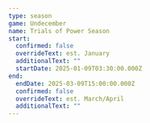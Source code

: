 ```yaml
---
type: season
game: Undecember
name: Trials of Power Season
start:
  confirmed: false
  overrideText: est. January
  additionalText: ""
  startDate: 2025-01-09T03:30:00.000Z
end:
  endDate: 2025-03-09T15:00:00.000Z
  confirmed: false
  overrideText: est. March/April
  additionalText: ""
---
```

